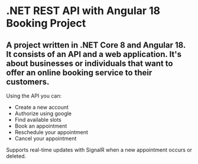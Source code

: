 # .NET REST API with Angular 18 Booking Project

## A project written in .NET Core 8 and Angular 18. It consists of an API and a web application. It's about businesses or individuals that want to offer an online booking service to their customers. 

Using the API you can:
* Create a new account
* Authorize using google 
* Find available slots
* Book an appointment
* Reschedule your appointment
* Cancel your appointment

Supports real-time updates with SignalR when a new appointment occurs or deleted.
